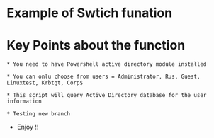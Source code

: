 # Example of Swtich funation

# Key Points about the function

    * You need to have Powershell active directory module installed 

    * You can onlu choose from users = Administrator, Rus, Guest, Linuxtest, Krbtgt, Corp$

    * This script will query Active Directory database for the user information

    * Testing new branch

* Enjoy !!
